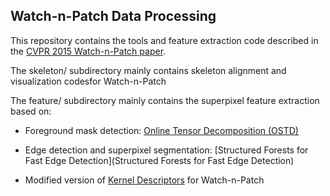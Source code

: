 ## Watch-n-Patch Data Processing

This repository contains the tools and feature extraction code described in the [CVPR 2015 Watch-n-Patch paper](http://watchnpatch.cs.cornell.edu/paper/watchnpatch_cvpr15.pdf).

The skeleton/ subdirectory mainly contains skeleton alignment and visualization codesfor Watch-n-Patch

The feature/ subdirectory mainly contains the superpixel feature extraction based on:

- Foreground mask detection: [Online Tensor Decomposition (OSTD)](https://github.com/andrewssobral/ostd)

- Edge detection and superpixel segmentation: [Structured Forests for Fast Edge Detection](Structured Forests for Fast Edge Detection)

- Modified version of [Kernel Descriptors](http://research.cs.washington.edu/istc/lfb/paper/nips10.pdf) for Watch-n-Patch
